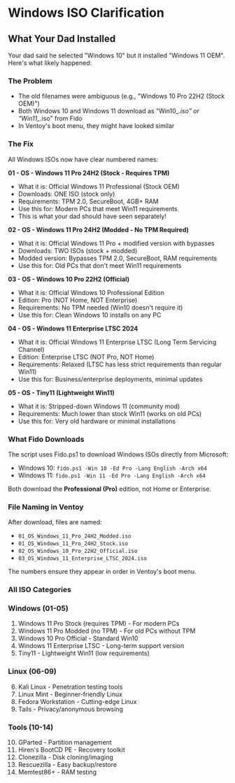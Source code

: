 ﻿# Windows ISO Clarification

## What Your Dad Installed

Your dad said he selected "Windows 10" but it installed "Windows 11 OEM". Here's what likely happened:

### The Problem
- The old filenames were ambiguous (e.g., "Windows 10 Pro 22H2 (Stock OEM)")
- Both Windows 10 and Windows 11 download as "Win10_*.iso" or "Win11_*.iso" from Fido
- In Ventoy's boot menu, they might have looked similar

### The Fix
All Windows ISOs now have clear numbered names:

**01 - OS - Windows 11 Pro 24H2 (Stock - Requires TPM)**
- What it is: Official Windows 11 Professional (Stock OEM)
- Downloads: ONE ISO (stock only)
- Requirements: TPM 2.0, SecureBoot, 4GB+ RAM
- Use this for: Modern PCs that meet Win11 requirements
- This is what your dad should have seen separately!

**02 - OS - Windows 11 Pro 24H2 (Modded - No TPM Required)**
- What it is: Official Windows 11 Pro + modified version with bypasses
- Downloads: TWO ISOs (stock + modded)
- Modded version: Bypasses TPM 2.0, SecureBoot, RAM requirements
- Use this for: Old PCs that don't meet Win11 requirements

**03 - OS - Windows 10 Pro 22H2 (Official)**
- What it is: Official Windows 10 Professional Edition
- Edition: Pro (NOT Home, NOT Enterprise)
- Requirements: No TPM needed (Win10 doesn't require it)
- Use this for: Clean Windows 10 installs on any PC

**04 - OS - Windows 11 Enterprise LTSC 2024**
- What it is: Official Windows 11 Enterprise LTSC (Long Term Servicing Channel)
- Edition: Enterprise LTSC (NOT Pro, NOT Home)
- Requirements: Relaxed (LTSC has less strict requirements than regular Win11)
- Use this for: Business/enterprise deployments, minimal updates

**05 - OS - Tiny11 (Lightweight Win11)**
- What it is: Stripped-down Windows 11 (community mod)
- Requirements: Much lower than stock Win11 (works on old PCs)
- Use this for: Very old hardware or minimal installations

### What Fido Downloads

The script uses Fido.ps1 to download Windows ISOs directly from Microsoft:

- Windows 10: `fido.ps1 -Win 10 -Ed Pro -Lang English -Arch x64`
- Windows 11: `fido.ps1 -Win 11 -Ed Pro -Lang English -Arch x64`

Both download the **Professional (Pro)** edition, not Home or Enterprise.

### File Naming in Ventoy

After download, files are named:
- `01_OS_Windows_11_Pro_24H2_Modded.iso`
- `01_OS_Windows_11_Pro_24H2_Stock.iso`
- `02_OS_Windows_10_Pro_22H2_Official.iso`
- `03_OS_Windows_11_Enterprise_LTSC_2024.iso`

The numbers ensure they appear in order in Ventoy's boot menu.

### All ISO Categories

### Windows (01-05)
01. Windows 11 Pro Stock (requires TPM) - For modern PCs
02. Windows 11 Pro Modded (no TPM) - For old PCs without TPM
03. Windows 10 Pro Official - Standard Win10
04. Windows 11 Enterprise LTSC - Long-term support version
05. Tiny11 - Lightweight Win11 (low requirements)

### Linux (06-09)
06. Kali Linux - Penetration testing tools
07. Linux Mint - Beginner-friendly Linux
08. Fedora Workstation - Cutting-edge Linux
09. Tails - Privacy/anonymous browsing

### Tools (10-14)
10. GParted - Partition management
11. Hiren's BootCD PE - Recovery toolkit
12. Clonezilla - Disk cloning/imaging
13. Rescuezilla - Easy backup/restore
14. Memtest86+ - RAM testing


